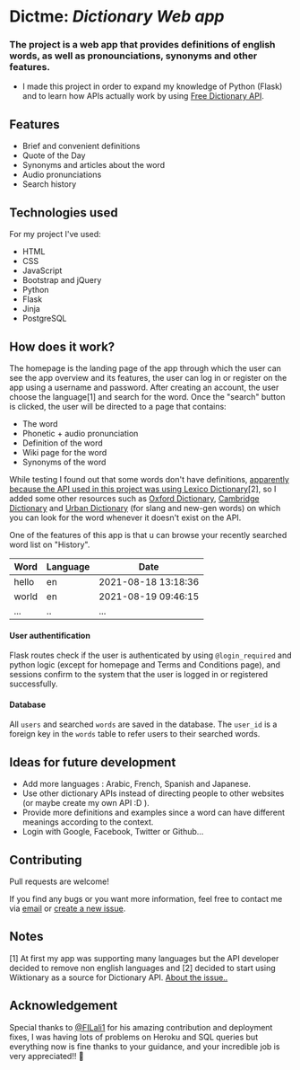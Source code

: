 # Dictme:  _Dictionary Web app_



### The project is a web app that provides definitions of english words, as well as pronounciations, synonyms and other features.

- I made this project in order to expand my knowledge of Python (Flask) and to learn how APIs actually work by using [Free Dictionary API](https://dictionaryapi.dev/).


## Features

- Brief and convenient definitions
- Quote of the Day
- Synonyms and articles about the word
- Audio pronunciations
- Search history

## Technologies used

For my project I've used:

- HTML
- CSS
- JavaScript
- Bootstrap and jQuery
- Python
- Flask
- Jinja
- PostgreSQL

## How does it work?

The homepage is the landing page of the app through which the user can see the app overview and its features, the user can log in or register on the app using a username and password.
After creating an account, the user choose the language[1] and search for the word. Once the "search" button is clicked, the user will be directed to a page that contains:
- The word
- Phonetic + audio pronunciation
- Definition of the word
- Wiki page for the word
- Synonyms of the word

While testing I found out that some words don't have definitions, [apparently because the API used in this project was using Lexico Dictionary](https://github.com/meetDeveloper/freeDictionaryAPI/issues/80)[2], so I added some other resources such as [Oxford Dictionary](https://www.oxfordlearnersdictionaries.com/), [Cambridge Dictionary](https://dictionary.cambridge.org/) and [Urban Dictionary](https://www.urbandictionary.com/) (for slang and new-gen words) on which you can look for the word whenever it doesn't exist on the API.

One of the features of this app is that u can browse your recently searched word list on "History".

Word | Language | Date
------------ | ------------- | ---------------
hello | en | 2021-08-18 13:18:36
world | en | 2021-08-19 09:46:15
... | .. | ...


#### User authentification
Flask routes check if the user is authenticated by using ```@login_required``` and python logic (except for homepage and Terms and Conditions page), and sessions confirm to the system that the user is logged in or registered successfully.

#### Database
All `users` and searched `words` are saved in the database. The `user_id` is a foreign key in the `words` table to refer users to their searched words.

## Ideas for future development

- Add more languages : Arabic, French, Spanish and Japanese.
- Use other dictionary APIs instead of directing people to other websites (or maybe create my own API :D ).
- Provide more definitions and examples since a word can have different meanings according to the context.
- Login with Google, Facebook, Twitter or Github...

## Contributing

Pull requests are welcome!

If you find any bugs or you want more information, feel free to contact me via [email](marwan.zouaid@gmail.com) or [create a new issue](https://github.com/merouanezouaid/dictme/issues/new).

## Notes
[1] At first my app was supporting many languages but the API developer decided to remove non english languages and [2] decided to start using Wiktionary as a source for Dictionary API. [About the issue..](https://github.com/meetDeveloper/freeDictionaryAPI/issues/102)


## Acknowledgement

Special thanks to [@FILali1](https://github.com/FILali1) for his amazing contribution and deployment fixes, I was having lots of problems on Heroku and SQL queries but everything now is fine thanks to your guidance, and your incredible job is very appreciated!! 💪

